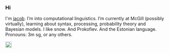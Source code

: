 ### Hi
I'm [jacob](http://jahoo.github.io). I’m into computational linguistics. I’m currently at McGill (possibly virtually), learning about syntax, processing, probability theory and Bayesian models.  I like snow.  And Prokofiev.  And the Estonian language.  Pronouns: 3m sg, or any others.

<a href="https://ladamoscow.com/%D0%BD%D0%B0-%D0%B2%D1%81%D0%B5"><img height="20" src="https://www.vectorkhazana.com/assets/images/products/Lada_logo_2,1.jpg"/></a>
<!-- <img height="20" src="https://cdn.jsdelivr.net/npm/simple-icons@v5/icons/python.svg" /> <img height="20" src="https://cdn.jsdelivr.net/npm/simple-icons@v5/icons/pytorch.svg" />
<img height="20" src="https://cdn.jsdelivr.net/npm/simple-icons@v5/icons/julia.svg" /> <img height="20" src="https://cdn.jsdelivr.net/npm/simple-icons@v5/icons/clojure.svg" /> <img height="20" src="https://cdn.jsdelivr.net/npm/simple-icons@v5/icons/vim.svg" /> <img height="20" src="https://cdn.jsdelivr.net/npm/simple-icons@v5/icons/affinity.svg" /> <img height="20" src="https://cdn.jsdelivr.net/npm/simple-icons@v5/icons/apple.svg" /> <img height="20" src="https://cdn.jsdelivr.net/npm/simple-icons@v5/icons/brave.svg" /> <img height="20" src="https://cdn.jsdelivr.net/npm/simple-icons@v5/icons/wikipedia.svg" />  -->
